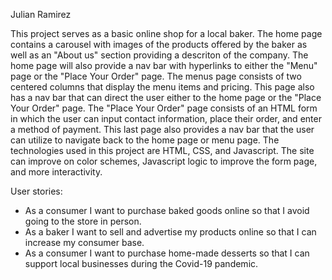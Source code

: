 Julian Ramirez

This project serves as a basic online shop for a local baker. The home page contains a carousel with images of the products 
offered by the baker as well as an "About us" section providing a descriton of the company. The home page will also provide 
a nav bar with hyperlinks to either the "Menu" page or the "Place Your Order" page. The menus page consists of two centered
columns that display the menu items and pricing. This page also has a nav bar that can direct the user either to the home page
or the "Place Your Order" page. The "Place Your Order" page consists of an HTML form in which the user can input contact information,
place their order, and enter a method of payment. This last page also provides a nav bar that the user can utilize to navigate back to the 
home page or menu page. The technologies used in this project are HTML, CSS, and Javascript. The site can improve on color schemes, Javascript
logic to improve the form page, and more interactivity. 

User stories:
- As a consumer I want to purchase baked goods online so that I avoid going to the store in person.
- As a baker I want to sell and advertise my products online so that I can increase my consumer base.
- As a consumer I want to purchase home-made desserts so that I can support local businesses during the Covid-19 pandemic.